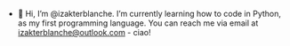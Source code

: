 - 👋 Hi, I’m @izakterblanche. I’m currently learning how to code in Python, as my first programming language. You can reach me via email at izakterblanche@outlook.com - ciao!

<!---
izakterblanche/izakterblanche is a ✨ special ✨ repository because its `README.md` (this file) appears on your GitHub profile.
You can click the Preview link to take a look at your changes.
--->
